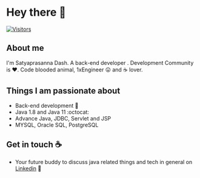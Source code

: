 # Hey there :wave:

[![Visitors](https://visitor-badge.glitch.me/badge?page_id=GG-Satya.Portfolio)](https://gg-satya.github.io/Portfolio/)


## About me

I'm Satyaprasanna Dash. A back-end developer . Development Community is :heart:. Code blooded animal, 1xEngineer :stuck_out_tongue: and :coffee: lover. 


## Things I am passionate about

- Back-end development :robot:
- Java 1.8 and Java 11 :octocat:
- Advance Java, JDBC, Servlet and JSP 
- MYSQL, Oracle SQL, PostgreSQL

## Get in touch :coffee:

- Your future buddy to discuss java related things and tech in general on [Linkedin](https://www.linkedin.com/in/satyaprasanna-dash-695605208/) 🔗
